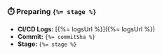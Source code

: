 ### ⏱️ Preparing `{%= stage %}`

- **CI/CD Logs:** [{%= logsUrl %}]({%= logsUrl %})
- **Commit:** `{%= commitSha %}`
- **Stage:** `{%= stage %}`
